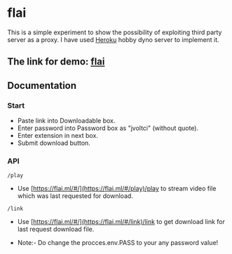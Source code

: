 # flai

This is a simple experiment to show the possibility of exploiting third party server as a proxy.
I have used [Heroku](https://www.heroku.com/) hobby dyno server to implement it.

## The link for demo: [flai](https://flai.ml/)

## Documentation
### Start

* Paste link into Downloadable box.
* Enter password into Password box as "jvoltci" (without quote).
* Enter extension in next box.
* Submit download button.

### API
```
/play
```
* Use [https://flai.ml/#/](https://flai.ml/#/play)/play to stream video file which was last requested for download.

```
/link
```

* Use [https://flai.ml/#/](https://flai.ml/#/link)/link to get download link for last request download file.

* Note:- Do change the procces.env.PASS to your any password value!
